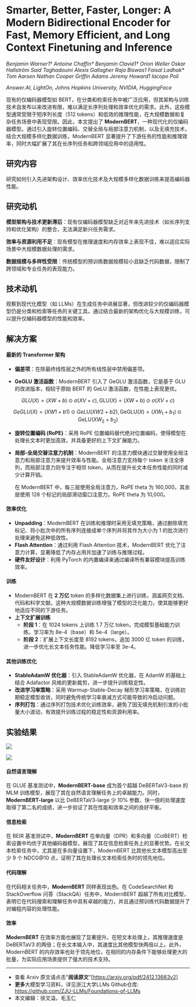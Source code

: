 # Smarter, Better, Faster, Longer: A Modern Bidirectional Encoder for Fast, Memory Efficient, and Long Context Finetuning and Inference

*Benjamin Warner1† Antoine Chaffin† Benjamin Clavié1† Orion Weller Oskar Hallström Said Taghadouini Alexis Gallagher Raja Biswas1 Faisal Ladhak\* Tom Aarsen Nathan Cooper Griffin Adams Jeremy Howard1 Iacopo Poli*

*Answer.AI, LightOn, Johns Hopkins University, NVIDIA, HuggingFace*

现有的仅编码器模型如 BERT，在分类和检索任务中被广泛应用，但其架构与训练技术自发布以来改进有限，难以满足长序列处理和效率优化的需求。此外，这些模型通常受限于短序列长度（512 tokens）和低效的推理性能，在大规模数据和复杂任务场景中表现受限。因此，本文提出了 **ModernBERT**，一种现代化的仅编码器模型。通过引入旋转位置编码、交替全局与局部注意力机制，以及无填充技术，结合大规模多样化数据训练，ModernBERT 显著提升了下游任务的性能和推理效率，同时大幅扩展了其在长序列任务和跨领域应用中的适用性。

## 研究内容

研究如何引入先进架构设计、效率优化技术及大规模多样化数据训练来提高编码器性能。

## 研究动机

**模型架构与技术更新滞后**：现有仅编码器模型缺乏对近年来先进技术（如长序列支持和优化架构）的整合，无法满足新兴任务需求。

**效率与资源利用不足**：现有模型在推理速度和内存效率上表现不佳，难以适应实际场景中大规模数据处理的需求。

**数据规模与多样性受限**：传统模型的预训练数据规模较小且缺乏代码数据，限制了跨领域和专业任务的表现能力。

## 技术动机

观察到现代化模型（如 LLMs）在生成任务中进展显著，但改进较少的仅编码器模型仍是分类和检索等任务的关键工具。通过结合最新的架构优化与大规模训练，可以提升仅编码器模型的性能和效率。

## 解决方案

#### 最新的 Transformer 架构

- **偏差项**：在除最终线性层之外的所有线性层中禁用偏差项。

- **GeGLU 激活函数**：ModernBERT 引入了 GeGLU 激活函数，它是基于 GLU 的改进版本，相较于原始 BERT 的 GeLU 激活函数，在性能上表现更优。

$$
GLU(X)=(XW+b)⊙σ(XV+c),\text{GLU}(X) = (XW + b) \odot \sigma(XV + c)
$$
 
$$
GeGLU(X)=(XW1+b1)⊙GeLU(XW2+b2),\text{GeGLU}(X) = (XW_1 + b_1) \odot \text{GeLU}(XW_2 + b_2)
$$
				

- **旋转位置编码 (RoPE)**：采用 RoPE 位置编码替代绝对位置编码，使得模型在处理长文本时更加高效，并具备更好的上下文扩展能力。

- **局部-全局交替注意力机制**：ModernBERT 的注意力模块通过交替使用全局注意力和局部注意力来提升效率与性能。全局注意力支持每个 token 关注全序列，而局部注意力则专注于相邻 token，从而在提升长文本任务性能的同时减少计算开销。

  在 ModernBERT 中，每三层使用全局注意力，RoPE theta 为 160,000，其余层使用 128 个标记的局部滑动窗口注意力，RoPE theta 为 10,000。

#### 效率优化

- **Unpadding**：ModernBERT 在训练和推理时采用无填充策略，通过删除填充标记、将小批次中的所有序列连接成单个序列并将其作为大小为 1 的批次进行处理来避免这种低效性。
- **Flash Attention**：通过利用 Flash Attention 技术，ModernBERT 优化了注意力计算，显著降低了内存占用并加速了训练与推理过程。
- **硬件友好设计**：利用 PyTorch 的内置编译来通过编译所有兼容模块提高训练效率。

#### 训练

- ModernBERT 在 **2 万亿** token 的多样化数据集上进行训练，涵盖网页文档、代码和科学文献。这种大规模数据训练增强了模型的泛化能力，使其能够更好地适应不同的下游任务。
- **上下文扩展训练**
  - **阶段 1**：在 1024 tokens 上训练 1.7 万亿 token，完成模型基础能力训练。学习率为 8e-4（base）和 5e-4（large）。
  - **阶段 2**：扩展上下文长度至 8192 tokens，追加 3000 亿 token 的训练，进一步优化长文本任务性能。降低学习率至 3e-4。

#### 其他训练优化

- **StableAdamW 优化器**：引入 StableAdamW 优化器，在 AdamW 的基础上结合 Adafactor 风格的更新裁剪，进一步提升训练稳定性。
- **改进学习率策略**：采用 Warmup-Stable-Decay 梯形学习率策略，在训练初期稳定模型收敛，同时避免传统学习率衰减方式可能导致的冷启动问题。
- **序列打包**：通过序列打包技术优化训练效率，避免了因无填充机制引发的小批量大小波动，有效提升训练过程的稳定性和资源利用率。

## 实验结果

![](https://fastly.jsdelivr.net/gh/bucketio/img16@main/2024/12/21/1734771302963-7ded7214-7a1a-4f48-a788-bee5dfe56680.png)

![](https://fastly.jsdelivr.net/gh/bucketio/img16@main/2024/12/21/1734777737846-aef6fe64-117c-4963-9fca-dc225da61f88.png)

#### 自然语言理解

在 GLUE 基准测试中，**ModernBERT-base** 成为首个超越 DeBERTaV3-base 的 MLM 训练模型，展现了其在自然语言理解任务上的卓越能力。同时，**ModernBERT-large** 以比 DeBERTaV3-large 少 10% 参数、快一倍的处理速度取得了第二名的成绩，进一步验证了其在性能和效率之间的良好平衡。

#### 信息检索

在 BEIR 基准测试中，**ModernBERT** 在单向量（DPR）和多向量（ColBERT）检索设置中均优于其他编码器模型，展现了其在信息检索任务上的显著优势。在长文本检索任务中，尤其是在多向量设置下，ModernBERT 比其他长文本模型高出至少 9 个 NDCG@10 点，证明了其在处理长文本检索任务时的领先地位。

#### 代码理解

在代码相关任务中，**ModernBERT** 同样表现出色。在 CodeSearchNet 和 StackOverflow 问答（StackQA）任务中，ModernBERT 超越了所有对比模型，表明它在代码搜索和理解任务中具有卓越的能力，并且通过预训练代码数据提升了对编程内容的处理性能。

#### 效率

**ModernBERT** 在效率方面也展现了显著提升。在短文本处理上，其推理速度是 DeBERTaV3 的两倍；在长文本输入中，其速度比其他模型快两倍以上。此外，ModernBERT 的内存效率也处于领先地位，在相同的内存条件下能够处理更大的批量，为实际应用场景提供了强大的技术支持。



---

- 查看 Arxiv 原文请点击"**阅读原文**"[https://arxiv.org/pdf/2412.13663v2]
- **更多**大模型学习资料，详见浙江大学LLMs Github仓库: 
  https://github.com/ZJU-LLMs/Foundations-of-LLMs
- 本文编辑：徐文溢，毛玉仁